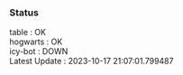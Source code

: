 ### Status


table : OK  
hogwarts : OK  
icy-bot : DOWN  
Latest Update : 2023-10-17 21:07:01.799487
